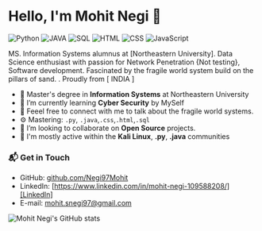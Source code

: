 # Hello, I'm Mohit Negi 👋

![Python](https://img.shields.io/badge/Python-Advance-orange)
![JAVA](https://img.shields.io/badge/JAVA-Advance-yellow)
![SQL](https://img.shields.io/badge/SQL-Advance-green)
![HTML](https://img.shields.io/badge/HTML-Intermediate-blue)
![CSS](https://img.shields.io/badge/CSS-Intermediate-red)
![JavaScript](https://img.shields.io/badge/JavaScript-Intermediate-yellow)

MS. Information Systems alumnus at [Northeastern University]. Data Science enthusiast with passion for Network Penetration {Not testing}, Software development. Fascinated by the fragile world system build on the pillars of sand. . Proudly from [ INDIA ]

- 🔭 Master's degree in **Information Systems** at Northeastern University
- 🌱 I’m currently learning **Cyber Security** by MySelf
- 🌱 Feeel free to connect with me to talk about the fragile world systems.
- ⚙️ Mastering: `.py`, `.java`,`.css`,`.html`,`.sql`
- 👯 I’m looking to collaborate on **Open Source** projects.
- 💬 I'm mostly active within the **Kali Linux**, **.py**, **.java**  communities

### 📬 Get in Touch

- GitHub: [github.com/Negi97Mohit][github]
- LinkedIn: [https://www.linkedin.com/in/mohit-negi-109588208/][LinkedIn]
- E-mail: mohit.snegi97@gmail.com

![Mohit Negi's GitHub stats](https://github-readme-stats.vercel.app/api?username=Negi97Mohit&show_icons=true&theme=gradient)

[github]: https://github.com/Negi97Mohit
[site]: https://federico-dondi.github.io
